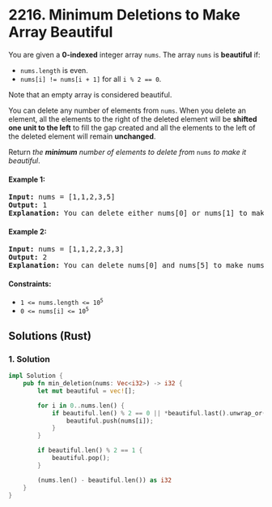 # 2216. Minimum Deletions to Make Array Beautiful
You are given a **0-indexed** integer array `nums`. The array `nums` is **beautiful** if:

* `nums.length` is even.
* `nums[i] != nums[i + 1]` for all `i % 2 == 0`.

Note that an empty array is considered beautiful.

You can delete any number of elements from `nums`. When you delete an element, all the elements to the right of the deleted element will be **shifted one unit to the left** to fill the gap created and all the elements to the left of the deleted element will remain **unchanged**.

Return *the **minimum** number of elements to delete from* `nums` *to make it beautiful*.

#### Example 1:
<pre>
<strong>Input:</strong> nums = [1,1,2,3,5]
<strong>Output:</strong> 1
<strong>Explanation:</strong> You can delete either nums[0] or nums[1] to make nums = [1,2,3,5] which is beautiful. It can be proven you need at least 1 deletion to make nums beautiful.
</pre>

#### Example 2:
<pre>
<strong>Input:</strong> nums = [1,1,2,2,3,3]
<strong>Output:</strong> 2
<strong>Explanation:</strong> You can delete nums[0] and nums[5] to make nums = [1,2,2,3] which is beautiful. It can be proven you need at least 2 deletions to make nums beautiful.
</pre>

#### Constraints:
* <code>1 <= nums.length <= 10<sup>5</sup></code>
* <code>0 <= nums[i] <= 10<sup>5</sup></code>

## Solutions (Rust)

### 1. Solution
```Rust
impl Solution {
    pub fn min_deletion(nums: Vec<i32>) -> i32 {
        let mut beautiful = vec![];

        for i in 0..nums.len() {
            if beautiful.len() % 2 == 0 || *beautiful.last().unwrap_or(&-1) != nums[i] {
                beautiful.push(nums[i]);
            }
        }

        if beautiful.len() % 2 == 1 {
            beautiful.pop();
        }

        (nums.len() - beautiful.len()) as i32
    }
}
```
